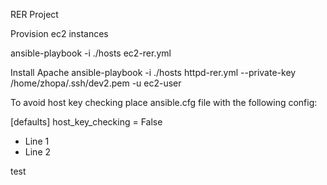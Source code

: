 RER Project

Provision ec2 instances

ansible-playbook -i ./hosts ec2-rer.yml

Install Apache
ansible-playbook -i ./hosts httpd-rer.yml --private-key /home/zhopa/.ssh/dev2.pem  -u ec2-user


To avoid host key checking place ansible.cfg file with the following config:

[defaults]
host_key_checking = False



<ul>
<li>Line 1</li>
<li>Line 2</li>
</ul>


<p> test <p>
